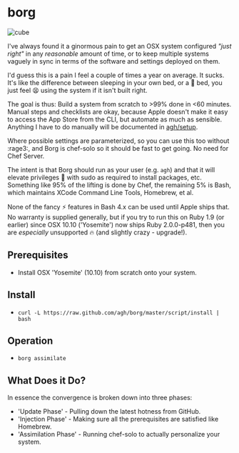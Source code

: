 # borg

![cube](http://f.cl.ly/items/1U1z2f0J060L0Q2v111h/borg-cube-angled.jpg)

I've always found it a ginormous pain to get an OSX system configured
_"just right"_ in any *reasonable* amount of time, or to keep multiple systems
vaguely in sync in terms of the software and settings deployed on them.

I'd guess this is a pain I feel a couple of times a year on average. It sucks.
It's like the difference between sleeping in your own bed, or a :hotel: bed,
you just feel :tired_face: using the system if it isn't built right.

The goal is thus: Build a system from scratch to >99% done in <60 minutes.
Manual steps and checklists are okay, because Apple doesn't make it easy
to access the App Store from the CLI, but automate as much as sensible.
Anything I have to do manually will be documented in [agh/setup](https://github.com/agh/setup).

Where possible settings are parameterized, so you can use this too without :rage3:,
and Borg is chef-solo so it should be fast to get going. No need for Chef Server.

The intent is that Borg should run as your user (e.g. `agh`) and that it will
elevate privileges :muscle: with sudo as required to install packages, etc.
Something like 95% of the lifting is done by Chef, the remaining 5% is Bash,
which maintains XCode Command Line Tools, Homebrew, et al.

None of the fancy :zap: features in Bash 4.x can be used until Apple ships that.
No warranty is supplied generally, but if you try to run this on Ruby 1.9 
(or earlier) since OSX 10.10 ('Yosemite') now ships Ruby 2.0.0-p481,
then you are *especially* unsupported :fire: (and slightly crazy - upgrade!).

## Prerequisites

  * Install OSX 'Yosemite' (10.10) from scratch onto your system.

## Install

  * `curl -L https://raw.github.com/agh/borg/master/script/install | bash`

## Operation

  * `borg assimilate`

## What Does it Do?

In essence the convergence is broken down into three phases:

  * 'Update Phase' - Pulling down the latest hotness from GitHub.
  * 'Injection Phase' - Making sure all the prerequisites are satisfied like Homebrew.
  * 'Assimilation Phase' - Running chef-solo to actually personalize your system.




